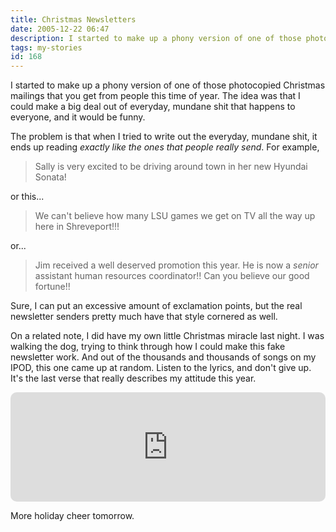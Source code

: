 ```yaml
---
title: Christmas Newsletters
date: 2005-12-22 06:47
description: I started to make up a phony version of one of those photocopied Christmas mailings that you get from people this time of year.  The idea was that I could make a big deal out of everyday, mundane shit that happens to everyone, and it would be funny.
tags: my-stories
id: 168
---
```

I started to make up a phony version of one of those photocopied Christmas mailings that you get from people this time of year.  The idea was that I could make a big deal out of everyday, mundane shit that happens to everyone, and it would be funny.

The problem is that when I tried to write out the everyday, mundane shit, it ends up reading _exactly like the ones that people really send_.  For example,

<blockquote>Sally is very excited to be driving around town in her new Hyundai Sonata!</blockquote>

or this...

<blockquote>We can't believe how many LSU games we get on TV all the way up here in Shreveport!!!</blockquote>

or...

<blockquote>Jim received a well deserved promotion this year.  He is now a <i>senior</i> assistant human resources coordinator!!  Can you believe our good fortune!!</blockquote>

Sure, I can put an excessive amount of exclamation points, but the real newsletter senders pretty much have that style cornered as well.

On a related note, I did have my own little Christmas miracle last night.  I was walking the dog, trying to think through how I could make this fake newsletter work.  And out of the thousands and thousands of songs on my IPOD, this one came up at random.  Listen to the lyrics, and don't give up.  It's the last verse that really describes my attitude this year.

<iframe allow="autoplay *; encrypted-media *; fullscreen *; clipboard-write" frameborder="0" height="175" style="width:100%;max-width:660px;overflow:hidden;border-radius:10px;" sandbox="allow-forms allow-popups allow-same-origin allow-scripts allow-storage-access-by-user-activation allow-top-navigation-by-user-activation" src="https://embed.music.apple.com/us/album/hating-you-for-christmas/1440889200?i=1440889934"></iframe>

More holiday cheer tomorrow.
